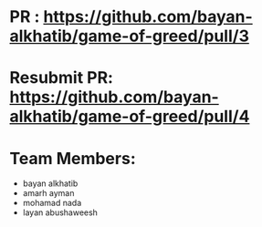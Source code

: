# PR : https://github.com/bayan-alkhatib/game-of-greed/pull/3
# Resubmit PR: https://github.com/bayan-alkhatib/game-of-greed/pull/4

# Team Members:
- bayan alkhatib
- amarh ayman
- mohamad nada
- layan abushaweesh

